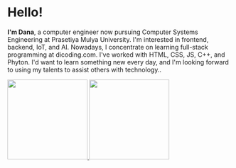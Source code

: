 # Hello! 

**I'm Dana**, a computer engineer now pursuing Computer Systems Engineering at Prasetiya Mulya University. I'm interested in frontend, backend, IoT, and AI. Nowadays, I concentrate on learning full-stack programming at dicoding.com. I've worked with HTML, CSS, JS, C++, and Phyton. I'd want to learn something new every day, and I'm looking forward to using my talents to assist others with technology..

<p align="left">
<a href="https://github.com/nswardana11">
  <img height="180em" src="https://github-readme-stats-eight-theta.vercel.app/api?username=nswardana11&show_icons=true&theme=algolia&include_all_commits=true&count_private=true"/>
  <img height="180em" src="https://github-readme-stats-eight-theta.vercel.app/api/top-langs/?username=nswardana11&layout=compact&langs_count=8&theme=algolia"/>
</a>
</p>
